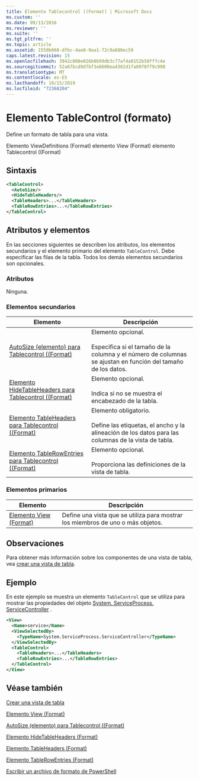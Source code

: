 ```yaml
---
title: Elemento Tablecontrol ((Format) | Microsoft Docs
ms.custom: ''
ms.date: 09/13/2016
ms.reviewer: ''
ms.suite: ''
ms.tgt_pltfrm: ''
ms.topic: article
ms.assetid: 1550b068-dfbc-4ae0-9aa1-72c9a680ec59
caps.latest.revision: 15
ms.openlocfilehash: 3942c008e026b0b99db3c77af4a0152b50fffc4e
ms.sourcegitcommit: 52a67bcd9d7bf3e8600ea4302d1fa8970ff9c998
ms.translationtype: MT
ms.contentlocale: es-ES
ms.lasthandoff: 10/15/2019
ms.locfileid: "72368204"
---
```

# <a name="tablecontrol-element-format"></a>Elemento TableControl (formato)

Define un formato de tabla para una vista.

Elemento ViewDefinitions (Format) elemento View (Format) elemento Tablecontrol ((Format)

## <a name="syntax"></a>Sintaxis

```xml
<TableControl>
  <AutoSize/>
  <HideTableHeaders/>
  <TableHeaders>...</TableHeaders>
  <TableRowEntries>...</TableRowEntries>
</TableControl>

```

## <a name="attributes-and-elements"></a>Atributos y elementos

En las secciones siguientes se describen los atributos, los elementos secundarios y el elemento primario del elemento `TableControl`. Debe especificar las filas de la tabla. Todos los demás elementos secundarios son opcionales.

### <a name="attributes"></a>Atributos

Ninguna.

### <a name="child-elements"></a>Elementos secundarios

|Elemento|Descripción|
|-------------|-----------------|
|[AutoSize (elemento) para Tablecontrol ((Format)](./autosize-element-for-tablecontrol-format.md)|Elemento opcional.<br /><br /> Especifica si el tamaño de la columna y el número de columnas se ajustan en función del tamaño de los datos.|
|[Elemento HideTableHeaders para Tablecontrol ((Format)](./hidetableheaders-element-format.md)|Elemento opcional.<br /><br /> Indica si no se muestra el encabezado de la tabla.|
|[Elemento TableHeaders para Tablecontrol ((Format)](./tableheaders-element-format.md)|Elemento obligatorio.<br /><br /> Define las etiquetas, el ancho y la alineación de los datos para las columnas de la vista de tabla.|
|[Elemento TableRowEntries para Tablecontrol ((Format)](./tablerowentries-element-for-tablecontrol-format.md)|Elemento opcional.<br /><br /> Proporciona las definiciones de la vista de tabla.|

### <a name="parent-elements"></a>Elementos primarios

|Elemento|Descripción|
|-------------|-----------------|
|[Elemento View (Format)](./view-element-format.md)|Define una vista que se utiliza para mostrar los miembros de uno o más objetos.|

## <a name="remarks"></a>Observaciones

Para obtener más información sobre los componentes de una vista de tabla, vea [crear una vista de tabla](./creating-a-table-view.md).

## <a name="example"></a>Ejemplo

En este ejemplo se muestra un elemento `TableControl` que se utiliza para mostrar las propiedades del objeto [System. ServiceProcess. ServiceController](/dotnet/api/System.ServiceProcess.ServiceController) .

```xml
<View>
  <Name>service</Name>
  <ViewSelectedBy>
    <TypeName>System.ServiceProcess.ServiceController</TypeName>
  </ViewSelectedBy>
  <TableControl>
    <TableHeaders>...</TableHeaders>
    <TableRowEntries>...</TableRowEntries>
  </TableControl>
</View>

```

## <a name="see-also"></a>Véase también

[Crear una vista de tabla](./creating-a-table-view.md)

[Elemento View (Format)](./view-element-format.md)

[AutoSize (elemento) para Tablecontrol ((Format)](./autosize-element-for-tablecontrol-format.md)

[Elemento HideTableHeaders (Format)](./hidetableheaders-element-format.md)

[Elemento TableHeaders (Format)](./tableheaders-element-format.md)

[Elemento TableRowEntries (Format)](./tablerowentries-element-for-tablecontrol-format.md)

[Escribir un archivo de formato de PowerShell](./writing-a-powershell-formatting-file.md)
